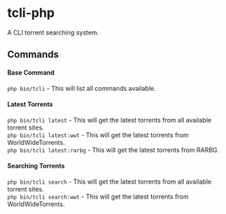 # tcli-php

A CLI torrent searching system.

## Commands

#### Base Command
`php bin/tcli` - This will list all commands available.

#### Latest Torrents
`php bin/tcli latest` - This will get the latest torrents from all available torrent sites.  
`php bin/tcli latest:wwt` - This will get the latest torrents from WorldWideTorrents.  
`php bin/tcli latest:rarbg` - This will get the latest torrents from RARBG.  

#### Searching Torrents
`php bin/tcli search` - This will get the latest torrents from all available torrent sites.  
`php bin/tcli search:wwt` - This will get the latest torrents from WorldWideTorrents.  